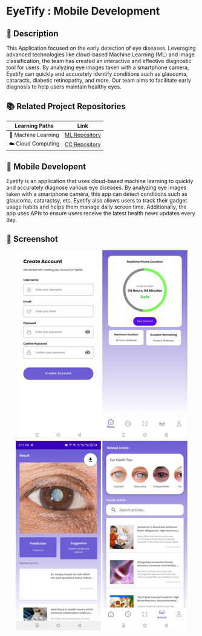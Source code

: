 # EyeTify : Mobile Development

## 📑 Description
This Application focused on the early detection of eye diseases. Leveraging advanced technologies like cloud-based Machine Learning (ML) and image classification, the team has created an interactive and effective diagnostic tool for users. By analyzing eye images taken with a smartphone camera, Eyetify can quickly and accurately identify conditions such as glaucoma, cataracts, diabetic retinopathy, and more. Our team aims to facilitate early diagnosis to help users maintain healthy eyes.

## 📚 Related Project Repositories
|   Learning Paths      |                           Link                            |
| :-------------------: | :-------------------------------------------------------: |
| 🤖 Machine Learning   | [ML Repository](https://github.com/EyeTify/Machine-Learning) |
| ☁️ Cloud Computing    | [CC Repository](https://github.com/EyeTify/Cloud-Computing) |

## 📱 Mobile Developent
Eyetify is an application that uses cloud-based machine learning to quickly and accurately diagnose various eye diseases. By analyzing eye images taken with a smartphone camera, this app can detect conditions such as glaucoma, cataractsy, etc. Eyetify also allows users to track their gadget usage habits and helps them manage daily screen time. Additionally, the app uses APIs to ensure users receive the latest health news updates every day.

## 📲 Screenshot
<p align="center">
  <img src="https://github.com/EyeTify/.github/raw/main/profile/register.jpg?raw=true" alt="onboarding" width="auto" height="500">
  <img src="https://github.com/EyeTify/.github/raw/main/profile/home.jpg?raw=true" alt="onboarding" width="auto" height="500">
  <img src="https://github.com/EyeTify/.github/raw/main/profile/scan_3.jpg?raw=true" alt="onboarding" width="auto" height="500">
  <img src="https://github.com/EyeTify/.github/raw/main/profile/article.jpg?raw=true" alt="onboarding" width="auto" height="500">
</p>
